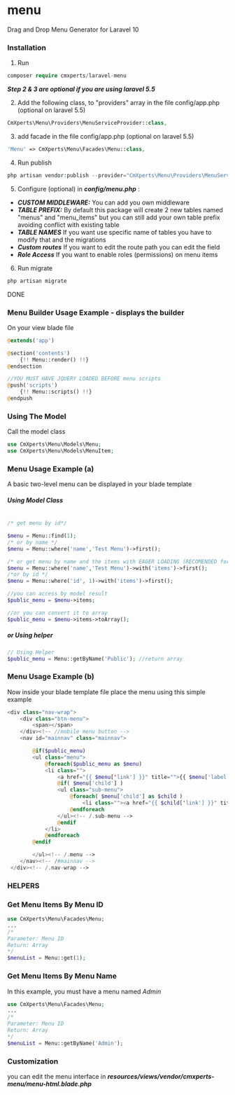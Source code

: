 # menu
Drag and Drop Menu Generator for Laravel 10

### Installation

1. Run

```php
composer require cmxperts/laravel-menu
```

**_Step 2 & 3 are optional if you are using laravel 5.5_**

2. Add the following class, to "providers" array in the file config/app.php (optional on laravel 5.5)

```php
CmXperts\Menu\Providers\MenuServiceProvider::class,
```

3. add facade in the file config/app.php (optional on laravel 5.5)

```php
'Menu' => CmXperts\Menu\Facades\Menu::class,
```

4. Run publish

```php
php artisan vendor:publish --provider="CmXperts\Menu\Providers\MenuServiceProvider"
```

5. Configure (optional) in **_config/menu.php_** :

- **_CUSTOM MIDDLEWARE:_** You can add you own middleware
- **_TABLE PREFIX:_** By default this package will create 2 new tables named "menus" and "menu_items" but you can still add your own table prefix avoiding conflict with existing table
- **_TABLE NAMES_** If you want use specific name of tables you have to modify that and the migrations
- **_Custom routes_** If you want to edit the route path you can edit the field
- **_Role Access_** If you want to enable roles (permissions) on menu items

6. Run migrate

```php
php artisan migrate
```

DONE

### Menu Builder Usage Example - displays the builder

On your view blade file

```php
@extends('app')

@section('contents')
    {!! Menu::render() !!}
@endsection

//YOU MUST HAVE JQUERY LOADED BEFORE menu scripts
@push('scripts')
    {!! Menu::scripts() !!}
@endpush
```

### Using The Model

Call the model class

```php
use CmXperts\Menu\Models\Menu;
use CmXperts\Menu\Models\MenuItem;

```

### Menu Usage Example (a)

A basic two-level menu can be displayed in your blade template

##### Using Model Class
```php

/* get menu by id*/

$menu = Menu::find(1);
/* or by name */
$menu = Menu::where('name','Test Menu')->first();

/* or get menu by name and the items with EAGER LOADING (RECOMENDED for better performance and less query call)*/
$menu = Menu::where('name','Test Menu')->with('items')->first();
/*or by id */
$menu = Menu::where('id', 1)->with('items')->first();

//you can access by model result
$public_menu = $menu->items;

//or you can convert it to array
$public_menu = $menu->items->toArray();

```

##### or Using helper
```php
// Using Helper 
$public_menu = Menu::getByName('Public'); //return array

```

### Menu Usage Example (b)

Now inside your blade template file place the menu using this simple example

```php
<div class="nav-wrap">
    <div class="btn-menu">
        <span></span>
    </div><!-- //mobile menu button -->
    <nav id="mainnav" class="mainnav">

        @if($public_menu)
        <ul class="menu">
            @foreach($public_menu as $menu)
            <li class="">
                <a href="{{ $menu['link'] }}" title="">{{ $menu['label'] }}</a>
                @if( $menu['child'] )
                <ul class="sub-menu">
                    @foreach( $menu['child'] as $child )
                        <li class=""><a href="{{ $child['link'] }}" title="">{{ $child['label'] }}</a></li>
                    @endforeach
                </ul><!-- /.sub-menu -->
                @endif
            </li>
            @endforeach
        @endif

        </ul><!-- /.menu -->
    </nav><!-- /#mainnav -->
 </div><!-- /.nav-wrap -->
```

### HELPERS

### Get Menu Items By Menu ID

```php
use CmXperts\Menu\Facades\Menu;
...
/*
Parameter: Menu ID
Return: Array
*/
$menuList = Menu::get(1);
```

### Get Menu Items By Menu Name

In this example, you must have a menu named _Admin_

```php
use CmXperts\Menu\Facades\Menu;
...
/*
Parameter: Menu ID
Return: Array
*/
$menuList = Menu::getByName('Admin');
```

### Customization

you can edit the menu interface in **_resources/views/vendor/cmxperts-menu/menu-html.blade.php_**
